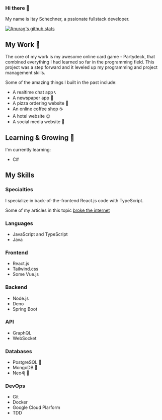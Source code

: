 ### Hi there 👋

<!--
**itays123/itays123** is a ✨ _special_ ✨ repository because its `README.md` (this file) appears on your GitHub profile.

Here are some ideas to get you started:

- 🔭 I’m currently working on ...
- 🌱 I’m currently learning ...
- 👯 I’m looking to collaborate on ...
- 🤔 I’m looking for help with ...
- 💬 Ask me about ...
- 📫 How to reach me: ...
- 😄 Pronouns: ...
- ⚡ Fun fact: ...
-->

My name is Itay Schechner, a pssionate fullstack developer.

[![Anurag's github stats](https://github-readme-stats.vercel.app/api?username=itays123)](https://github.com/anuraghazra/github-readme-stats)

## My Work 🔨

The core of my work is my awesome online card game - Partydeck, that combined everything I had learned so far in the programming field. This project was a step forward and it leveled up my programming and project management skills.

Some of the amazing things I built in the past include:
- A realtime chat app 📞 
- A newspaper app 📰 
- A pizza ordering website 🍕 
- An online coffee shop ☕ 
- A hotel website 🌞 
- A social media website 🤍 

## Learning & Growing 🌱
I'm currently learning:
- C#

## My Skills

### Specialties

I specialize in back-of-the-frontend React.js code with TypeScript. 

Some of my articles in this topic [broke the internet](https://dev.to/itays123) 

### Languages
- JavaScript and TypeScript
- Java

### Frontend
- React.js
- Tailwind.css
- Some Vue.js

### Backend
- Node.js
- Deno
- Spring Boot

### API
- GraphQL
- WebSocket

### Databases
- PostgreSQL 🐘
- MongoDB 🍃
- Neo4j 🎨

### DevOps
- Git
- Docker
- Google Cloud Plarform
- TDD
